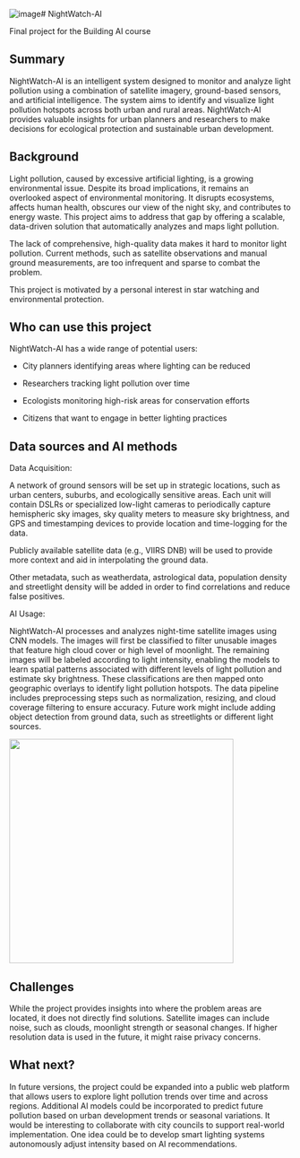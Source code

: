 ![image](https://github.com/user-attachments/assets/fca0ba99-50c8-44f4-9e0f-5aa40b8f44ec)# NightWatch-AI

Final project for the Building AI course

## Summary

NightWatch-AI is an intelligent system designed to monitor and analyze light pollution using a combination of satellite imagery, ground-based sensors, and artificial intelligence. The system aims to identify and visualize light pollution hotspots across both urban and rural areas. NightWatch-AI provides valuable insights for urban planners and researchers to make decisions for ecological protection and sustainable urban development.

## Background

Light pollution, caused by excessive artificial lighting, is a growing environmental issue. Despite its broad implications, it remains an overlooked aspect of environmental monitoring. It disrupts ecosystems, affects human health, obscures our view of the night sky, and contributes to energy waste. This project aims to address that gap by offering a scalable, data-driven solution that automatically analyzes and maps light pollution.

The lack of comprehensive, high-quality data makes it hard to monitor light pollution. Current methods, such as satellite observations and manual ground measurements, are too infrequent and sparse to combat the problem.

This project is motivated by a personal interest in star watching and environmental protection. 

## Who can use this project

NightWatch-AI has a wide range of potential users:

* City planners identifying areas where lighting can be reduced

* Researchers tracking light pollution over time

* Ecologists monitoring high-risk areas for conservation efforts

* Citizens that want to engage in better lighting practices

## Data sources and AI methods

Data Acquisition:

A network of ground sensors will be set up in strategic locations, such as urban centers, suburbs, and ecologically sensitive areas. Each unit will contain DSLRs or specialized low-light cameras to periodically capture hemispheric sky images, sky quality meters to measure sky brightness, and GPS and timestamping devices to provide location and time-logging for the data.

Publicly available satellite data (e.g., VIIRS DNB) will be used to provide more context and aid in interpolating the ground data.

Other metadata, such as weatherdata, astrological data, population density and streetlight density will be added in order to find correlations and reduce false positives.

AI Usage:

NightWatch-AI processes and analyzes night-time satellite images using CNN models. The images will first be classified to filter unusable images that feature high cloud cover or high level of moonlight. The remaining images will be labeled according to light intensity, enabling the models to learn spatial patterns associated with different levels of light pollution and estimate sky brightness. These classifications are then mapped onto geographic overlays to identify light pollution hotspots. The data pipeline includes preprocessing steps such as normalization, resizing, and cloud coverage filtering to ensure accuracy. Future work might include adding object detection from ground data, such as streetlights or different light sources.


<img src="https://i.redd.it/0pcgu4ha31u61.jpg" width="400">



## Challenges

While the project provides insights into where the problem areas are located, it does not directly find solutions.
Satellite images can include noise, such as clouds, moonlight strength or seasonal changes.
If higher resolution data is used in the future, it might raise privacy concerns.

## What next?

In future versions, the project could be expanded into a public web platform that allows users to explore light pollution trends over time and across regions. Additional AI models could be incorporated to predict future pollution based on urban development trends or seasonal variations. It would be interesting to collaborate with city councils to support real-world implementation. One idea could be to develop smart lighting systems autonomously adjust intensity based on AI recommendations.

